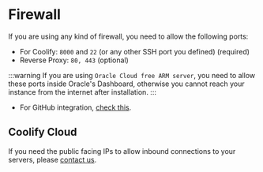 # Firewall

If you are using any kind of firewall, you need to allow the following ports:

- For Coolify: `8000` and `22` (or any other SSH port you defined) (required)
- Reverse Proxy: `80, 443` (optional)

:::warning 
If you are using `Oracle Cloud free ARM server`, you need to allow these ports inside Oracle's Dashboard, otherwise you cannot reach your instance from the internet after installation.
:::

- For GitHub integration, [check this](https://docs.github.com/en/authentication/keeping-your-account-and-data-secure/about-githubs-ip-addresses).

## Coolify Cloud
If you need the public facing IPs to allow inbound connections to your servers, please [contact us](/contact.md).

